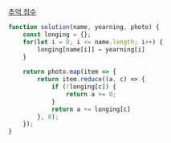 [추억 점수](https://school.programmers.co.kr/learn/courses/30/lessons/176963)

```js
function solution(name, yearning, photo) {
    const longing = {};
    for(let i = 0; i <= name.length; i++) {
        longing[name[i]] = yearning[i]
    }
    
    return photo.map(item => {
        return item.reduce((a, c) => {
            if (!longing[c]) {
                return a += 0;
            }
            return a += longing[c]
        }, 0);
    });
}
```